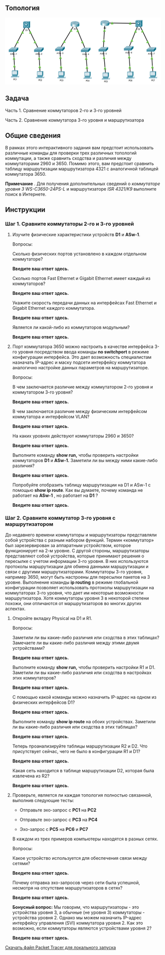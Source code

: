 ## Топология

![](./assets/topology.png)

## Задача

Часть 1. Сравнение коммутаторов 2-го и 3-го уровней

Часть 2. Сравнение коммутатора 3-го уровня и маршрутизатора

## Общие сведения

В рамках этого интерактивного задания вам предстоит использовать различные команды для проверки трех различных топологий коммутации, а также сравнить сходства и различия между коммутаторами 2960 и 3650. Помимо этого, вам предстоит сравнить таблицу маршрутизации маршрутизатора 4321 с аналогичной таблицей коммутатора 3650.

**Примечание** . Для получения дополнительных сведений о *коммутаторе уровня 3 WS-C3650-24PS-L* и маршрутизаторе *ISR 4321/K9* выполните поиск в Интернете.

## Инструкции

### Шаг 1. Сравните коммутаторы 2-го и 3-го уровней

1.  Изучите физические характеристики устройств **D1** и **ASw-1**.

    Вопросы:

    Сколько физических портов установлено в каждом отдельном коммутаторе?

    **Введите ваш ответ здесь.**

    Сколько портов Fast Ethernet и Gigabit Ethernet имеет каждый из коммутаторов?

    **Введите ваш ответ здесь.**

    Укажите скорость передачи данных на интерфейсах Fast Ethernet и Gigabit Ethernet каждого коммутатора.

    **Введите ваш ответ здесь.**

    Является ли какой-либо из коммутаторов модульным?

    **Введите ваш ответ здесь.**

2.  Порт коммутатора 3650 можно настроить в качестве интерфейса 3-го уровня посредством ввода команды **no switchport** в режиме конфигурации интерфейса. Это дает возможность специалистам назначать IP-адрес и маску подсети интерфейсу коммутатора аналогично настройке данных параметров на маршрутизаторе.

    Вопросы:

    В чем заключается различие между коммутатором 2-го уровня и коммутатором 3-го уровня?

    **Введите ваш ответ здесь.**

    В чем заключается различие между физическим интерфейсом коммутатора и интерфейсом VLAN?

    **Введите ваш ответ здесь.**

    На каких уровнях действуют коммутаторы 2960 и 3650?

    **Введите ваш ответ здесь.**

    Выполните команду **show run,** чтобы проверить настройки коммутаторов **D1** и **ASw-1.** Заметили ли вы между ними какие-либо различия?

    **Введите ваш ответ здесь.**

    Попробуйте отобразить таблицу маршрутизации на D1 и ASw-1 с помощью **show ip route**. Как вы думаете, почему команда не работает на **ASw-1** , но работает на **D1** ?

    **Введите ваш ответ здесь.**

### Шаг 2. Сравните коммутатор 3-го уровня с маршрутизатором

До недавнего времени коммутаторы и маршрутизаторы представляли собой устройства с разным набором функций. Термин «коммутатор» был зарезервирован за аппаратным устройством, которое функционирует на 2-м уровне. С другой стороны, маршрутизаторы представляют собой устройства, которые принимают решения о пересылке с учетом информации 3-го уровня. В них используются протоколы маршрутизации для обмена данными маршрутизации и связи с другими маршрутизаторами. Коммутаторы 3-го уровня, например 3650, могут быть настроены для пересылки пакетов на 3 уровне. Выполнение команды **ip routing** в режиме глобальной конфигурации позволяет использовать протоколы маршрутизации на коммутаторах 3-го уровня, что дает им некоторые возможности маршрутизатора. Хотя коммутаторы уровня 3 в некоторой степени похожи, они отличаются от маршрутизаторов во многих других аспектах.

1.  Откройте вкладку Physical на D1 и R1.

    Вопросы:

    Заметили ли вы какие-либо различия или сходства в этих таблицах? Замечаете ли вы какие-либо различия между этими двумя устройствами?

    **Введите ваш ответ здесь.**

    Выполните команду **show run,** чтобы проверить настройки R1 и D1. Заметили ли вы какие-либо различия или сходства в настройках этих коммутаторов?

    **Введите ваш ответ здесь.**

    С помощью какой команды можно назначить IP-адрес на одном из физических интерфейсов D1?

    **Введите ваш ответ здесь.**

    Выполните команду **show ip route** на обоих устройствах. Заметили ли вы какие-либо различия или сходства в этих таблицах?

    **Введите ваш ответ здесь.**

    Теперь проанализируйте таблицы маршрутизации R2 и D2. Что присутствует сейчас, чего не было в конфигурации R1 и D1?

    **Введите ваш ответ здесь.**

    Какая сеть находится в таблице маршрутизации D2, которая была извлечена из R2?

    **Введите ваш ответ здесь.**

2.  Проверьте, является ли каждая топология полностью связанной, выполнив следующие тесты:

    -   Отправьте эхо-запрос с **PC1** на **PC2**

    -   Отправьте эхо-запрос с **PC3** на **PC4**

    -   Эхо-запрос с **PC5** на **PC6** и **PC7**

    В каждом из трех примеров компьютеры находятся в разных сетях.

    Вопросы:

    Какое устройство используется для обеспечения связи между сетями?

    **Введите ваш ответ здесь.**

    Почему отправка эхо-запросов через сети была успешной, несмотря на отсутствие маршрутизаторов в сетях?

    **Введите ваш ответ здесь.**

    **Бонусный вопрос:** Мы говорим, что маршрутизаторы - это устройства уровня 3, а обычные (не уровня 3) коммутаторы - устройства уровня 2. Однако мы можем назначить IP-адрес интерфейсу управления (SVI) коммутатора уровня 2. Как это возможно, если коммутаторы являются устройствами уровня 2?

    **Введите ваш ответ здесь.**

[Скачать файл Packet Tracer для локального запуска](./assets/11.5.1-lab.pka)
